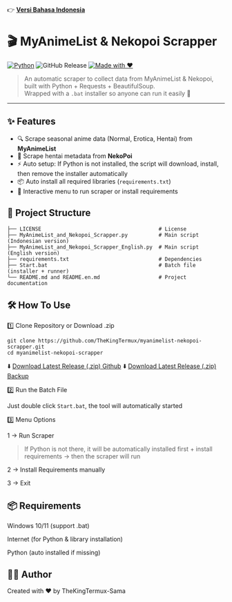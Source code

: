 👉 **[Versi Bahasa Indonesia](./README.md)**

# 🎬 MyAnimeList & Nekopoi Scrapper

[![Python](https://img.shields.io/badge/Python-3.13.3-blue?logo=python)](https://www.python.org/)
![GitHub Release](https://img.shields.io/github/v/release/TheKingTermux/myanimelist-nekopoi-scrapper)
[![Made with ❤️](https://img.shields.io/badge/Made%20with-%E2%9D%A4-red)]()

> An automatic scraper to collect data from MyAnimeList & Nekopoi, built with Python + Requests + BeautifulSoup.  
> Wrapped with a `.bat` installer so anyone can run it easily 🚀

---

## ✨ Features
- 🔍 Scrape seasonal anime data (Normal, Erotica, Hentai) from **MyAnimeList**  
- 🔞 Scrape hentai metadata from **NekoPoi**  
- ⚡ Auto setup: If Python is not installed, the script will download, install, then remove the installer automatically  
- 📦 Auto install all required libraries (`requirements.txt`)  
- 🔁 Interactive menu to run scraper or install requirements  

## 📂 Project Structure
```
├── LICENSE                                      # License
├── MyAnimeList_and_Nekopoi_Scrapper.py          # Main script (Indonesian version)
├── MyAnimeList_and_Nekopoi_Scrapper_English.py  # Main script (English version)
├── requirements.txt                             # Dependencies
├── Start.bat                                    # Batch file (installer + runner)
└── README.md and README.en.md                   # Project documentation
```

## 🛠️ How To Use

1️⃣ Clone Repository or Download .zip
```
git clone https://github.com/TheKingTermux/myanimelist-nekopoi-scrapper.git
cd myanimelist-nekopoi-scrapper
```

⬇️ [Download Latest Release (.zip) Github](https://github.com/TheKingTermux/myanimelist-nekopoi-scrapper/releases/latest)
⬇️ [Download Latest Release (.zip) Backup](https://download-directory.github.io/?url=https%3A%2F%2Fgithub.com%2FTheKingTermux%2Fmyanimelist-nekopoi-scrapper)

2️⃣ Run the Batch File

Just double click `Start.bat`, the tool will automatically started

3️⃣ Menu Options

1 → Run Scraper
> If Python is not there, it will be automatically installed first + install requirements → then the scraper will run

2 → Install Requirements manually

3 → Exit


## 📦 Requirements

Windows 10/11 (support .bat)

Internet (for Python & library installation)

Python (auto installed if missing)


## 👨‍💻 Author

Created with ❤️ by TheKingTermux-Sama
